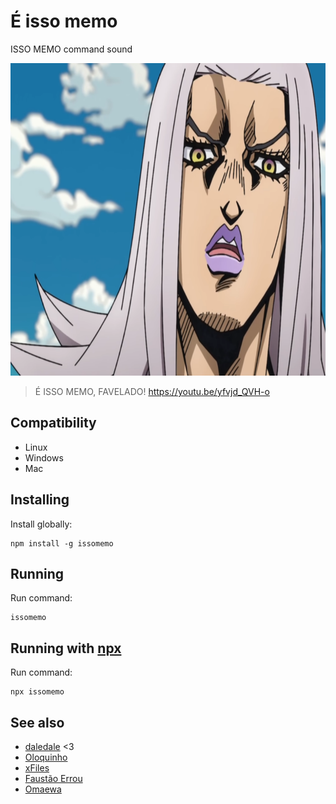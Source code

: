 # É isso memo
ISSO MEMO command sound

<div style="text-align: center">
    <img src="./issomemo.png" height="500"/>
</div>

> É ISSO MEMO, FAVELADO!
https://youtu.be/yfvjd_QVH-o

## Compatibility

- Linux
- Windows
- Mac

## Installing
Install globally:

    npm install -g issomemo

## Running
Run command:

    issomemo

## Running with [npx](https://www.npmjs.com/package/npx)
Run command:

    npx issomemo
   
## See also

 - [daledale](https://github.com/anabastos/daledale/) <3
 - [Oloquinho](https://github.com/oloquinho/oloquinho)
 - [xFiles](https://github.com/BrOrlandi/xfiles/)
 - [Faustão Errou](https://github.com/BrOrlandi/faustao-errou/)
 - [Omaewa](https://github.com/BrOrlandi/omaewa/)
